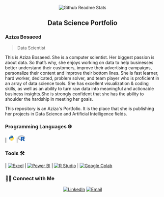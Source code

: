 <p align="center">
 <img width="100px" src="https://avatars.githubusercontent.com/u/68463439?s=400&u=0453d474e34a21d3a806eaff12653026efc08daa&v=4" alt="Github Readme Stats" />
 <h2 align="center">Data Science Portfolio</h2>
</p>

### Aziza Bosaeed
> Data Scientist 

<div>
 <p>
This is Aziza Bosaeed. She is a computer scientist. Her biggest passion is about data. So that’s why, she enjoys working on data to help businesses better understand their customers, improve their advertising campaigns, personalize their content and improve their bottom lines. She is fast learner, hard worker, dedicated, problem solver, and team player who is proficient in an array of data science tools. She has excellent visualization & coding skills, as well as an ability to turn raw data into meaningful and actionable business insights.She is strongly confident that she has the ability to shoulder the hardship in meeting her goals.

This repository is an Aziza's Portfolio. It is the place that she is publishing her projects in Data Science and Artificial Intelligence fields.
</p>
</div>

### Programming Languages 🌐

| [<img src="https://raw.githubusercontent.com/github/explore/80688e429a7d4ef2fca1e82350fe8e3517d3494d/topics/python/python.png" alt="Python" width="24">](https://www.python.org/) |[<img src="https://raw.githubusercontent.com/github/explore/80688e429a7d4ef2fca1e82350fe8e3517d3494d/topics/r/r.png" alt="R" width="24">](https://www.r-project.org/)
 
### Tools 🛠️

| [<img src="https://support.content.office.net/en-us/media/96d49362-541b-4349-bd23-0caeb223b706.png" alt="Excel" width="24">](https://www.microsoft.com/en-us/microsoft-365/excel) |  [<img src="https://store-images.s-microsoft.com/image/apps.9729.14405452487353876.a6612b1c-3bfc-46da-ad7e-0dd83b65757d.be9b17fe-9781-42f6-9a3e-4914ef774843?mode=scale&q=90&h=300&w=300" alt="Power BI" width="24">](https://powerbi.microsoft.com/en-us/) | [<img src="https://d33wubrfki0l68.cloudfront.net/62bcc8535a06077094ca3c29c383e37ad7334311/a263f/assets/img/logo.svg" alt="R Studio" width="24">](https://www.rstudio.com/) |  [<img src="https://colab.research.google.com/img/colab_favicon_256px.png" alt="Google Colab" width="24">](https://research.google.com/colaboratory/faq.html)

<h3> 🤝🏻 Connect with Me </h3>

<p align="center">
<a href="https://www.linkedin.com/in/aziza-bosaeed-3b156616a/" target="_blank"><img alt="LinkedIn" src="https://img.shields.io/badge/LinkedIn-@aziza.bosaeed-blue?style=flat&logo=linkedin"></a>
<a href="mailto:aziza.bosaeed@outlook.com"><img alt="Email" src="https://img.shields.io/badge/Email-aziza.bosaeed@outlook.com-blue?style=flat&logo=gmail"></a>
</p>
